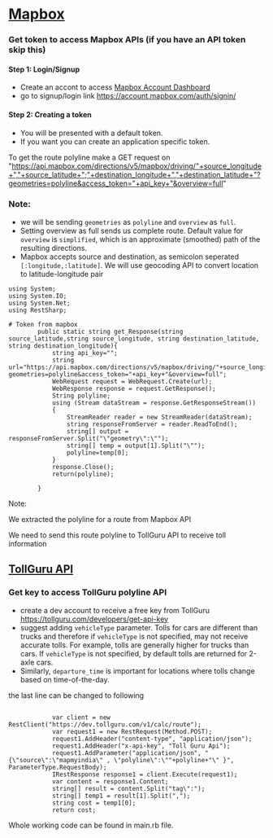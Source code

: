 # [Mapbox](https://www.mapbox.com/)

### Get token to access Mapbox APIs (if you have an API token skip this)
#### Step 1: Login/Signup
* Create an accont to access [Mapbox Account Dashboard](https://account.mapbox.com/)
* go to signup/login link https://account.mapbox.com/auth/signin/

#### Step 2: Creating a token
* You will be presented with a default token.
* If you want you can create an application specific token.


To get the route polyline make a GET request on "https://api.mapbox.com/directions/v5/mapbox/driving/"+source_longitude+","+source_latitude+";"+destination_longitude+","+destination_latitude+"?geometries=polyline&access_token="+api_key+"&overview=full"

### Note:
* we will be sending `geometries` as `polyline` and `overview` as `full`.
* Setting overview as full sends us complete route. Default value for `overview` is `simplified`, which is an approximate (smoothed) path of the resulting directions.
* Mapbox accepts source and destination, as semicolon seperated
  `[:longitude,:latitude]`. We will use geocoding API to convert location to latitude-longitude pair

```.net
using System;
using System.IO;
using System.Net;
using RestSharp;

# Token from mapbox
        public static string get_Response(string source_latitude,string source_longitude, string destination_latitude, string destination_longitude){
            string api_key="";
            string url="https://api.mapbox.com/directions/v5/mapbox/driving/"+source_longitude+","+source_latitude+";"+destination_longitude+","+destination_latitude+"?geometries=polyline&access_token="+api_key+"&overview=full";
            WebRequest request = WebRequest.Create(url);
            WebResponse response = request.GetResponse();
            String polyline;
            using (Stream dataStream = response.GetResponseStream())
            {
                StreamReader reader = new StreamReader(dataStream);
                string responseFromServer = reader.ReadToEnd();
                string[] output = responseFromServer.Split("\"geometry\":\"");
                string[] temp = output[1].Split("\"");
                polyline=temp[0];
            }
            response.Close();
            return(polyline);

        }
```

Note:

We extracted the polyline for a route from Mapbox API

We need to send this route polyline to TollGuru API to receive toll information

## [TollGuru API](https://tollguru.com/developers/docs/)

### Get key to access TollGuru polyline API
* create a dev account to receive a free key from TollGuru https://tollguru.com/developers/get-api-key
* suggest adding `vehicleType` parameter. Tolls for cars are different than trucks and therefore if `vehicleType` is not specified, may not receive accurate tolls. For example, tolls are generally higher for trucks than cars. If `vehicleType` is not specified, by default tolls are returned for 2-axle cars. 
* Similarly, `departure_time` is important for locations where tolls change based on time-of-the-day.

the last line can be changed to following
```.net

            var client = new RestClient("https://dev.tollguru.com/v1/calc/route");
            var request1 = new RestRequest(Method.POST);
            request1.AddHeader("content-type", "application/json");
            request1.AddHeader("x-api-key", "Toll Guru Api");
            request1.AddParameter("application/json", "{\"source\":\"mapmyindia\" , \"polyline\":\""+polyline+"\" }", ParameterType.RequestBody);
            IRestResponse response1 = client.Execute(request1);        
            var content = response1.Content;
            string[] result = content.Split("tag\":");
            string[] temp1 = result[1].Split(",");
            string cost = temp1[0];
            return cost;
```


Whole working code can be found in main.rb file.
